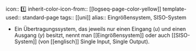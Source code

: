 icon:: 1️⃣
inherit-color-icon-from:: [[logseq-page-color-yellow]] 
template-used:: standard-page
tags:: [[uni]]
alias:: Eingrößensystem, SISO-System

- Ein Übertragungssystem, das jeweils nur einen Eingang ($u$) und einen Ausgang ($y$) besitzt, nennt man [[Eingrößensystem]] oder auch [[SISO-System]] (von [[englisch]] Single Input, Single Output).